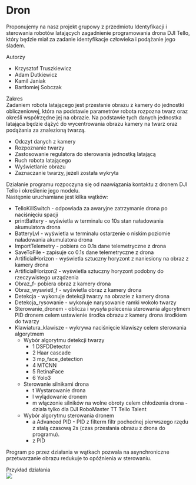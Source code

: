 # Dron
Proponujemy na nasz projekt grupowy z przedmiotu Identyfikacji i sterowania robotów latających zagadnienie programowania drona DJI Tello, który będzie miał za zadanie identyfikacje człowieka i podążanie jego śladem.

Autorzy
* Krzysztof Truszkiewicz
* Adam Dutkiewicz
* Kamil Janiak
* Bartłomiej Sobczak

Zakres\
Zadaniem robota latającego jest przesłanie obrazu z kamery do jednostki obliczeniowej, która na podstawie parametrów robota rozpozna twarz oraz określi współrzędne jej na obrazie. Na podstawie tych danych jednostka latająca będzie dążyć do wycentrowania obrazu kamery na twarz oraz podążania za znalezioną twarzą.
* Odczyt danych z kamery
* Rozpoznanie twarzy
* Zastosowanie regulatora do sterowania jednostką latającą
* Ruch robota latającego
* Wyświetlanie obrazu
* Zaznaczanie twarzy, jeżeli została wykryta

Działanie programu rozpoczyna się od naawiązania kontaktu z dronem DJI Tello i określenie jego modelu.\
Następnie uruchamiane jest kilka wątków:
* TelloKillSwitch - odpowiada za awaryjne zatrzymanie drona po naciśnięciu spacji
* printBattery - wyświetla w terminalu co 10s stan naładowania akumulatora drona
* BatteryLvl - wyświetla w terminalu ostarzenie o niskim poziomie naładowania akumulatora drona
* ImportTelemetry - pobiera co 0.1s dane telemetryczne z drona
* SaveToFile - zapisuje co 0.1s dane telemetryczne z drona
* ArtificialHorizon - wyświetla sztuczny horyzont z naniesiony na obraz z kamery drona
* ArtificialHorizon2 - wyświetla sztuczny horyzont podobny do rzeczywistego urządzenia
* Obraz_f- pobiera obraz z kamery drona
* Obraz_wyswietl_f - wyświetla obraz z kamery drona
* Detekcja - wykonuje detekcji twarzy na obrazie z kamery drona
* Detekcja_rysowanie - wykonuje narysowanie ramki wokoło twarzy
* Sterowanie_dronem - oblicza i wysyła polecenia sterowania algorytmem PID dronem celem ustawienie środka obrazu z kamery drona środkiem do twarzy
* Klawiatura_klawisze - wykrywa naciśnięcie klawiszy celem sterowania algorytmem
  * Wybór algorytmu detekcji twarzy
    * 1 DSFDDetector
    * 2 Haar cascade
    * 3 mp_face_detection
    * 4 MTCNN
    * 5 RetinaFace
    * 6 Yolo3
  * Sterowanie silnikami drona
    * t Wystarowanie drona
    * l wylądowanie dronem
    * m włączonie silników na wolne obroty celem chłodzenia drona - działa tylko dla DJI RoboMaster TT Tello Talent 
  * Wybór algorytmu sterowania dronem
    * a Advanced PID - PID z filterm filtr pochodnej pierwszego rzędu z stalą czasową 2s (czas przesłania obrazu z drona do programu).
    * z PID
 
Program po przez działania w wątkach pozwala na asynchroniczne przetwarzanie obrazu redukuje to opóźnienia w sterowaniu.


Przykład działania\
![](https://github.com/talez2709/Dron/blob/main/demo.gif)


